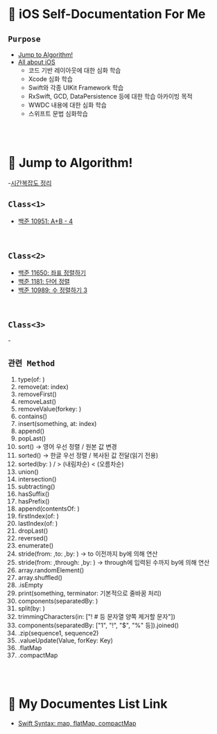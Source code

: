 # 📝 iOS Self-Documentation For Me

## `Purpose`

+ [Jump to Algorithm!](#📖-Jump-to-Algorithm!)
+ [All about iOS](#📖-My-Documentes-List-Link)
  - 코드 기반 레이아웃에 대한 심화 학습
  - Xcode 심화 학습
  - Swift와 각종 UIKit Framework 학습
  - RxSwift, GCD, DataPersistence 등에 대한 학습 아카이빙 목적
  - WWDC 내용에 대한 심화 학습
  - 스위프트 문법 심화학습


<br></br>

# 📖 Jump to Algorithm!

-[시간복잡도 정리](https://github.com/coddang/iOS_SelfDocumentation/issues/5)

## `Class<1>`

- [백준 10951: A+B - 4](https://github.com/coddang/iOS_SelfDocumentation/issues/2)

<br>

## `Class<2>`

- [백준 11650: 좌표 정렬하기](https://github.com/coddang/iOS_SelfDocumentation/issues/1)
- [백준 1181: 단어 정렬](https://github.com/coddang/iOS_SelfDocumentation/issues/3)
- [백준 10989: 수 정렬하기 3](https://github.com/coddang/iOS_SelfDocumentation/issues/4)

<br>

## `Class<3>`

-[]()


## `관련 Method`

  1. type(of: )
  2. remove(at: index)
  3. removeFirst()
  4. removeLast()
  5. removeValue(forkey: )
  6. contains()
  7. insert(something, at: index)
  8. append()
  9. popLast()
  10. sort() -> 영어 우선 정렬 / 원본 값 변경
  11. sorted() -> 한글 우선 정렬 / 복사된 값 전달(읽기 전용)
  12. sorted(by: ) / > (내림차순) < (오름차순)
  13. union()
  14. intersection()
  15. subtracting()
  16. hasSuffix()
  17. hasPrefix()
  18. append(contentsOf: )
  19. firstIndex(of: )
  20. lastIndex(of: )
  21. dropLast()
  22. reversed()
  23. enumerate()
  24. stride(from: ,to: ,by: ) -> to 이전까지 by에 의해 연산
  25. stride(from: ,through: ,by: ) -> through에 입력된 수까지 by에 의해 연산
  26. array.randomElement()
  27. array.shuffled()
  28. .isEmpty
  29. print(something, terminator: 기본적으로 줄바꿈 처리)
  30. components(separatedBy: )
  31. split(by: )
  32. trimmingCharacters(in: ["! # 등 문자열 양쪽 제거할 문자"])
  33. components(separatedBy: ["1", "!", "$", "%" 등]).joined()
  34. .zip(sequence1, sequence2)
  35. .valueUpdate(Value, forKey: Key)
  36. .flatMap
  37. .compactMap



<br></br>

# 📖 My Documentes List Link

- [Swift Syntax: map, flatMap, compactMap](https://github.com/coddang/iOS_SelfDocumentation/issues/6)


